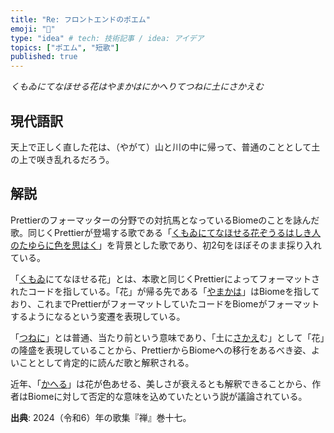 ```yaml
---
title: "Re: フロントエンドのポエム"
emoji: "🌸"
type: "idea" # tech: 技術記事 / idea: アイデア
topics: ["ポエム", "短歌"]
published: true
---
```


_くもゐにてなほせる花はやまかはにかへりてつねに土にさかえむ_

## 現代語訳

天上で正しく直した花は、（やがて）山と川の中に帰って、普通のこととして土の上で咲き乱れるだろう。

## 解説

Prettierのフォーマッターの分野での対抗馬となっているBiomeのことを詠んだ歌。同じくPrettierが登場する歌である「[くもゐにてなほせる花ぞうるはしき人のたゆらに色を思はく](https://zenn.dev/uhyo/articles/frontend-poem)」を背景とした歌であり、初2句をほぼそのまま採り入れている。

「[くもゐ](https://kobun.weblio.jp/content/%E3%82%84%E3%81%BE%E3%81%8B%E3%81%AF)にてなほせる花」とは、本歌と同じくPrettierによってフォーマットされたコードを指している。「花」が帰る先である「[やまかは](https://kobun.weblio.jp/content/%E3%82%84%E3%81%BE%E3%81%8B%E3%81%AF)」はBiomeを指しており、これまでPrettierがフォーマットしていたコードをBiomeがフォーマットするようになるという変遷を表現している。

「[つねに](https://kobun.weblio.jp/content/%E3%81%A4%E3%81%AD%E3%81%AA%E3%82%8A)」とは普通、当たり前という意味であり、「土に[さかえ](https://kobun.weblio.jp/content/%E3%81%95%E3%81%8B%E3%82%86)む」として「花」の隆盛を表現していることから、PrettierからBiomeへの移行をあるべき姿、よいこととして肯定的に読んだ歌と解釈される。

近年、「[かへる](https://kobun.weblio.jp/content/%E3%81%8B%E3%81%B8%E3%82%8B)」は花が色あせる、美しさが衰えるとも解釈できることから、作者はBiomeに対して否定的な意味を込めていたという説が議論されている。

**出典**: 2024（令和6）年の歌集『禅』巻十七。

